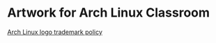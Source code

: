 # Artwork for Arch Linux Classroom

[Arch Linux logo trademark policy](https://wiki.archlinux.org/index.php/DeveloperWiki:TrademarkPolicy)
